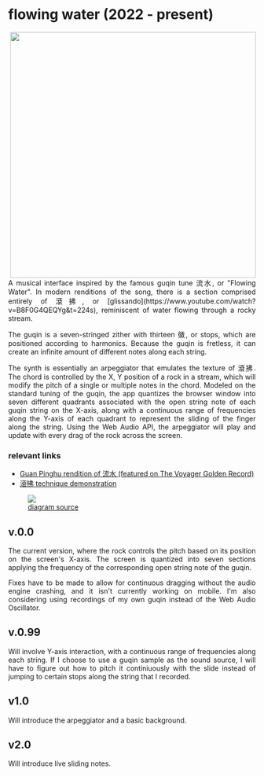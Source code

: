 # flowing water (2022 - present)

<img align="right" height="500" src="https://user-images.githubusercontent.com/20407156/211947205-6702cb04-db64-463b-881e-b5a0740f645c.png">

<div style="text-align: justify">
A musical interface inspired by the famous guqin tune 流水, or "Flowing Water". In modern renditions of the song, there is a
section comprised entirely of 滾拂, or
[glissando](https://www.youtube.com/watch?v=B8F0G4QEQYg&t=224s), reminiscent of water flowing through a rocky stream.

The guqin is a seven-stringed zither with thirteen 徽, or stops, which are positioned according to harmonics.  Because the guqin is fretless, it can create an infinite amount of different notes along each string.

The synth is essentially an arpeggiator that emulates the texture of
滾拂. The chord is controlled by the X, Y position
of a rock in a stream, which will modify the pitch of a single or multiple notes in the chord. Modeled on the standard tuning of the guqin, the app quantizes the browser window into seven different quadrants associated with the open string note of each guqin string on the X-axis, along with a continuous range of frequencies along the Y-axis of each quadrant to represent the sliding of the finger along the string. Using the Web Audio API, the arpeggiator will play and update with every drag of the rock across the screen.


### relevant links

- [Guan Pinghu rendition of 流水 (featured on The Voyager Golden Record)](https://www.youtube.com/watch?v=YHVt-xAaq-4)
- [滾拂 technique demonstration](https://www.youtube.com/watch?v=84rCZPIMjxM&ab_channel=PeiyouChang)


<figure><img src="https://blog.nyl.io/content/images/2020/12/hui8.png"><figcaption><a href="https://blog.nyl.io/guqin-part-1-harmonics-and-hui/">diagram source</a></figcaption></figure>

## v.0.0

The current version, where the rock controls the pitch based on its position on the screen's X-axis. The screen is quantized into seven sections applying the frequency of the corresponding open string note of the guqin.

Fixes have to be made to allow for continuous dragging without the audio engine crashing, and it isn't currently working on mobile.  I'm also considering using recordings of my own guqin instead of the Web Audio Oscillator.

## v.0.99

Will involve Y-axis interaction, with a continuous range of frequencies along each string. If I choose to use a guqin sample as the sound source, I will have to figure out how to pitch it continiuously with the slide instead of jumping to certain stops along the string that I recorded.

## v1.0

Will introduce the arpeggiator and a basic background.

## v2.0 

Will introduce live sliding notes.
</div>
